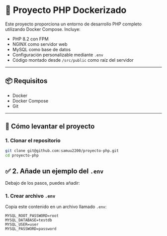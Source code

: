 # 🐘 Proyecto PHP Dockerizado

Este proyecto proporciona un entorno de desarrollo PHP completo utilizando Docker Compose. Incluye:

- PHP 8.2 con FPM
- NGINX como servidor web
- MySQL como base de datos
- Configuración personalizable mediante `.env`
- Código montado desde `/src/public` como raíz del servidor

---

## 📦 Requisitos

- Docker
- Docker Compose
- Git

---

## 🚀 Cómo levantar el proyecto

### 1. Clonar el repositorio

```bash
git clone git@github.com:samuu2200/proyecto-php.git
cd proyecto-php
```

## ✅ 2. Añade un ejemplo del `.env`

Debajo de los pasos, puedes añadir:


### 1. Crear archivo `.env`

Copia este contenido en un archivo llamado `.env`:

```dotenv
MYSQL_ROOT_PASSWORD=root
MYSQL_DATABASE=testdb
MYSQL_USER=user
MYSQL_PASSWORD=password 
```
